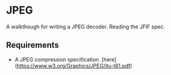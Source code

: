 # JPEG

A walkthough for writing a JPEG decoder. Reading the JFIF spec.

## Requirements

- A JPEG compression specification. 
[here] (https://www.w3.org/Graphics/JPEG/itu-t81.pdf)
